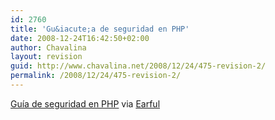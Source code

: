 ```yaml
---
id: 2760
title: 'Gu&iacute;a de seguridad en PHP'
date: 2008-12-24T16:42:50+02:00
author: Chavalina
layout: revision
guid: http://www.chavalina.net/2008/12/24/475-revision-2/
permalink: /2008/12/24/475-revision-2/
---
```

<a href="http://phpsec.org/projects/guide/" target="_blank">Gu&iacute;a de seguridad en PHP</a> via <a href="http://earful.bitako.com/microdosis/257" target="_blank">Earful</a>